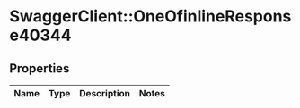 # SwaggerClient::OneOfinlineResponse40344

## Properties
Name | Type | Description | Notes
------------ | ------------- | ------------- | -------------

